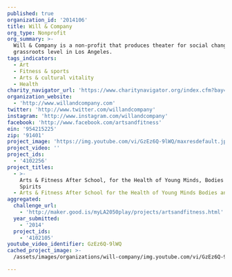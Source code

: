 ```yaml
---
published: true
organization_id: '2014106'
title: Will & Company
org_type: Nonprofit
org_summary: >-
  Will & Company is a non-profit that produces theater for social change at the
  grassroots level in Los Angeles.
tags_indicators:
  - Art
  - Fitness & sports
  - Arts & cultural vitality
  - Health
charity_navigator_url: 'https://www.charitynavigator.org/index.cfm?bay=search.profile&ein=954215225'
organization_website:
  - 'http://www.willandcompany.com'
twitter: 'http://www.twitter.com/willandcompany'
instagram: 'http://www.instagram.com/willandcompany'
facebook: 'http://www.facebook.com/artsandfitness'
ein: '954215225'
zip: '91401'
project_image: 'https://img.youtube.com/vi/GzEz6Q-9lWQ/maxresdefault.jpg'
project_video: ''
project_ids:
  - '4102256'
project_titles:
  - >-
    Arts & Fitness After School, for the Health of Young Minds, Bodies and
    Spirits
  - Arts & Fitness After School for the Health of Young Minds Bodies and Spirits
aggregated:
  challenge_url:
    - 'http://maker.good.is/myLA2050play/projects/artsandfitness.html'
  year_submitted:
    - '2014'
  project_ids:
    - '4102105'
youtube_video_identifier: GzEz6Q-9lWQ
cached_project_image: >-
  /assets/images/organizations/will-company/img.youtube.com/vi/GzEz6Q-9lWQ/maxresdefault.jpg

---
```


